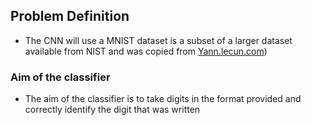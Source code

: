 ## Problem Definition

- The CNN will use a MNIST dataset is a subset of a larger dataset available from NIST and was copied from [Yann.lecun.com](http://yann.lecun.com/exdb/mnist/))

### Aim of the classifier
- The aim of the classifier is to take digits in the format provided and correctly identify the digit that was written
